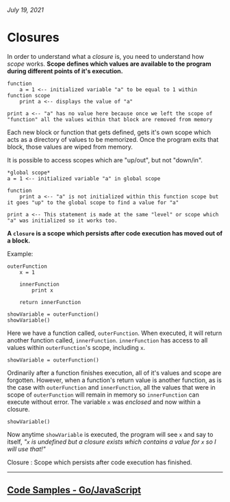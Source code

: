*July 19, 2021*

# Closures

In order to understand what a *closure* is, you need to understand how *scope* works. **Scope defines which values are available to the program during different points of it's execution.**

```
function
    a = 1 <-- initialized variable "a" to be equal to 1 within function scope
    print a <-- displays the value of "a"

print a <-- "a" has no value here because once we left the scope of "function" all the values within that block are removed from memory
```

Each new block or function that gets defined, gets it's own scope which acts as a directory of values to be memorized. Once the program exits that block, those values are wiped from memory.

It is possible to access scopes which are "up/out", but not "down/in".

```
*global scope*
a = 1 <-- initialized variable "a" in global scope

function
    print a <-- "a" is not initialized within this function scope but it goes "up" to the global scope to find a value for "a"
    
print a <-- This statement is made at the same "level" or scope which "a" was initialized so it works too.
```

**A `closure` is a scope which persists after code execution has moved out of a block.**

Example:
```
outerFunction
    x = 1
    
    innerFunction
        print x
        
    return innerFunction
    
showVariable = outerFunction()
showVariable()
```

Here we have a function called, `outerFunction`. When executed, it will return another function called, `innerFunction`. `innerFunction` has access to all values within `outerFunction`'s scope, including `x`.

```
showVariable = outerFunction()
```

Ordinarily after a function finishes execution, all of it's values and scope are forgotten. However, when a function's return value is another function, as is the case with `outerFunction` and `innerFunction`, all the values that were in scope of `outerFunction` will remain in memory so `innerFunction` can execute without error. The variable `x` was *enclosed* and now within a closure.

```
showVariable()
```

Now anytime `showVariable` is executed, the program will see `x` and say to itself, *"`x` is undefined but a closure exists which contains a value for `x` so I will use that!"*

Closure
: Scope which persists after code execution has finished.

---

## [Code Samples - Go/JavaScript]()
